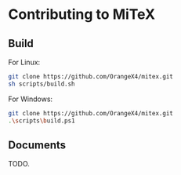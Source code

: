 # Contributing to MiTeX

## Build

For Linux:

```sh
git clone https://github.com/OrangeX4/mitex.git
sh scripts/build.sh
```

For Windows:

```sh
git clone https://github.com/OrangeX4/mitex.git
.\scripts\build.ps1
```


## Documents

TODO.